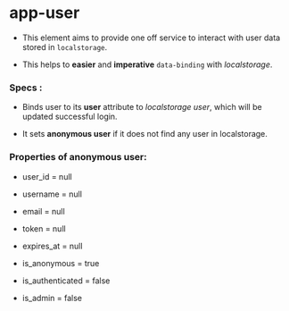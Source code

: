 # app-user

* This element aims to provide one off service to interact with user data stored in `localstorage`.

* This helps to __easier__ and __imperative__ `data-binding` with _*localstorage*_.


### Specs :

* Binds user to its __user__ attribute to _*localstorage user*_, which will be updated successful login.

* It sets __anonymous user__ if it does not find any user in localstorage.


### Properties of __anonymous user__:

+ user_id = null

+ username = null

+ email = null

+ token = null

+ expires_at = null

+ is_anonymous = true

+ is_authenticated = false

+ is_admin = false
